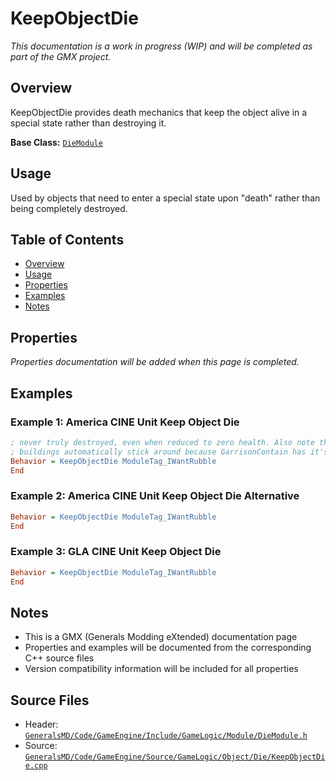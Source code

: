 # KeepObjectDie

*This documentation is a work in progress (WIP) and will be completed as part of the GMX project.*

## Overview

KeepObjectDie provides death mechanics that keep the object alive in a special state rather than destroying it.

**Base Class:** [`DieModule`](../../GeneralsMD/Code/GameEngine/Include/GameLogic/Module/DieModule.h)

## Usage

Used by objects that need to enter a special state upon "death" rather than being completely destroyed.

## Table of Contents

- [Overview](#overview)
- [Usage](#usage)
- [Properties](#properties)
- [Examples](#examples)
- [Notes](#notes)

## Properties

*Properties documentation will be added when this page is completed.*

## Examples

### Example 1: America CINE Unit Keep Object Die
```ini
; never truly destroyed, even when reduced to zero health. Also note that garrisonable
; buildings automatically stick around because GarrisonContain has it's own DieModule
Behavior = KeepObjectDie ModuleTag_IWantRubble
End
```

### Example 2: America CINE Unit Keep Object Die Alternative
```ini
Behavior = KeepObjectDie ModuleTag_IWantRubble
End
```

### Example 3: GLA CINE Unit Keep Object Die
```ini
Behavior = KeepObjectDie ModuleTag_IWantRubble
End
```

## Notes

- This is a GMX (Generals Modding eXtended) documentation page
- Properties and examples will be documented from the corresponding C++ source files
- Version compatibility information will be included for all properties

## Source Files

- Header: [`GeneralsMD/Code/GameEngine/Include/GameLogic/Module/DieModule.h`](../../GeneralsMD/Code/GameEngine/Include/GameLogic/Module/DieModule.h)
- Source: [`GeneralsMD/Code/GameEngine/Source/GameLogic/Object/Die/KeepObjectDie.cpp`](../../GeneralsMD/Code/GameEngine/Source/GameLogic/Object/Die/KeepObjectDie.cpp)
